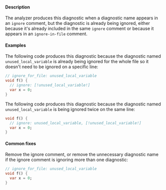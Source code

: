 #### Description

The analyzer produces this diagnostic when a diagnostic name appears in an
`ignore` comment, but the diagnostic is already being ignored, either
because it's already included in the same `ignore` comment or because it
appears in an `ignore-in-file` comment.

#### Examples

The following code produces this diagnostic because the diagnostic named
`unused_local_variable` is already being ignored for the whole file so it
doesn't need to be ignored on a specific line:

```dart
// ignore_for_file: unused_local_variable
void f() {
  // ignore: [!unused_local_variable!]
  var x = 0;
}
```

The following code produces this diagnostic because the diagnostic named
`unused_local_variable` is being ignored twice on the same line:

```dart
void f() {
  // ignore: unused_local_variable, [!unused_local_variable!]
  var x = 0;
}
```

#### Common fixes

Remove the ignore comment, or remove the unnecessary diagnostic name if the
ignore comment is ignoring more than one diagnostic:

```dart
// ignore_for_file: unused_local_variable
void f() {
  var x = 0;
}
```